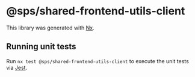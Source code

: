 # @sps/shared-frontend-utils-client

This library was generated with [Nx](https://nx.dev).

## Running unit tests

Run `nx test @sps/shared-frontend-utils-client` to execute the unit tests via [Jest](https://jestjs.io).
